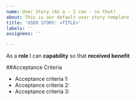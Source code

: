 ```yaml
---
name: User Story (As a - I can - so that)
about: This is our default user story template
title: 'USER STORY: <TITLE>'
labels: ''
assignees: ''

---
```


As a **role** I can **capability** so that **received benefit**

##Acceptance Criteria

* Acceptance criteria 1: 
* Acceptance criteria 2: 
* Acceptance criteria 3:
